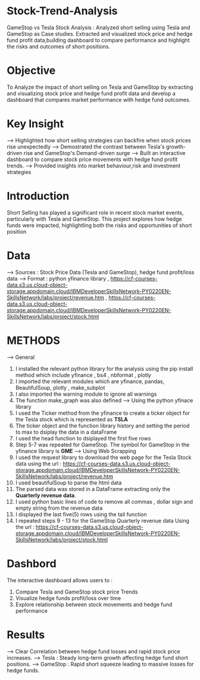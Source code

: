 # Stock-Trend-Analysis
GameStop vs Tesla Stock Analysis : Analyzed short selling using Tesla and GameStop as Case studies. Extracted and visualized stock price and hedge fund profit data,building dashboard to compare performance and highlight the risks and outcomes of short positions.

# Objective
To Analyze the impact of short selling on Tesla and GameStop by extracting and visualizing stock price and hedge fund profit data and develop a dashboard that compares market performance with hedge fund outcomes.

# Key Insight
--> Highlighted how short selling strategies can backfire when stock prices rise unexpectedly
--> Demostrated the contrast between Tesla's growth-driven rise and GameStop's Demand-driven surge
--> Built an interactive dashboard to compare stock price movements with hedge fund profit trends.
--> Provided insights into market behaviour,risk and investment strategies

# Introduction
Short Selling has played a significant role in recent stock market events, particularly with Tesla and GameStop. This project explores how hedge funds were impacted, highlightling both the risks and opportunities of short position

# Data
--> Sources : Stock Price Data (Tesla and GameStop), hedge fund profit/loss data
--> Format : python yfinance library ,  https://cf-courses-data.s3.us.cloud-object-storage.appdomain.cloud/IBMDeveloperSkillsNetwork-PY0220EN-SkillsNetwork/labs/project/revenue.htm , https://cf-courses-data.s3.us.cloud-object-storage.appdomain.cloud/IBMDeveloperSkillsNetwork-PY0220EN-SkillsNetwork/labs/project/stock.html 

# METHODS
--> General
1. I installed the relevant python library for the analysis using the pip install method which include yfinance , bs4 , nbformat , plotly
2. I imported the relevant modules which are yfinance, pandas, BeautifulSoup, plotly , make_subplot
3. I also imported the warning module to ignore all warnings
4. The function make_graph was also defined
--> Using the python yfinace library
5. I used the Ticker method from the yfinance to create a ticker object for the Tesla stock which is represented as **TSLA**
6. The ticker object and the function library history and setting the period to max to dsiplay the data in a dataFrame
7. I used the head function to dsiplayed the first five rows
8. Step 5-7 was repeated for GameStop. The symbol for GameStop in the yfinance library is **GME**
--> Using Web Scrapping
9. I used the request library to download the web page for the Tesla Stock data using the url :  https://cf-courses-data.s3.us.cloud-object-storage.appdomain.cloud/IBMDeveloperSkillsNetwork-PY0220EN-SkillsNetwork/labs/project/revenue.htm
10. I used beautifulSoup to parse the html data
11. The parsed data was stored in a DataFrame extracting only the **Quarterly revenue data**.
12. I used python basic lines of code to remove all commas , dollar sign and empty string from the revenue data
13. I displayed the last five(5) rows using the tail function
14. I repeated steps 9 - 13 for the GameStop Quarterly revenue data Using the url :  https://cf-courses-data.s3.us.cloud-object-storage.appdomain.cloud/IBMDeveloperSkillsNetwork-PY0220EN-SkillsNetwork/labs/project/stock.html

# Dashbord 
The interactive dashboard allows users to :
1. Compare Tesla and GameStop stock price Trends
2. Visualize hedge funds profit/loss over time
3. Explore relationship between stock movements and hedge fund performance

# Results
--> Clear Correlation between hedge fund losses and rapid stock price increases.
--> Tesla : Steady long-term growth affecting hedge fund short positions.
--> GameStop : Rapid short squeeze leading to massive losses for hedge funds.
